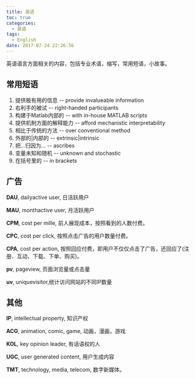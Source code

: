 ```yaml
---
title: 英语
toc: true
categories:
  - 英语
tags:
  - English
date: 2017-07-24 22:26:56
---
```


英语语言方面相关的内容，包括专业术语，缩写，常用短语，小故事。
<!-- more -->

## 常用短语

1. 提供极有用的信息		-- provide invalueable information
2. 右利手的被试			-- right-handed participants
3. 构建于Matlab内部的	-- with in-house MATLAB scripts
4. 提供机制方面的解释能力	-- afford mechanistic interpretability
5. 相比于传统的方法			-- over conventional method
6. 外部的|内部的		-- extrinsic|intrinsic
7. 把...归因为...		-- ascribes
8. 变量未知和随机		-- unknown and stochastic
9. 在括号里的		-- in brackets

## 广告

**DAU**, dailyactive user, 日活跃用户

**MAU**, monthactive user, 月活跃用户

**CPM**, cost per mille, 前人展现成本，按照看到的人数付费。

**CPC**, cost per click, 按照点击广告的用户数量付费。

**CPA**, cost per action, 按照回应付费，即用户不仅仅点击了广告，还回应了(注册、互动、下载、下单、购买)。

**pv**, pageview, 页面浏览量或点击量

**uv**, uniquevisitor,统计访问网站的不同IP数量

##  其他

**IP**, intellectual property, 知识产权

**ACG**, animation, comic, game, 动画，漫画，游戏

**KOL**, key opinion leader, 有话语权的人

**UGC**, user generated content, 用户生成内容

**TMT**, technology, media, telecom, 数字新媒体。
